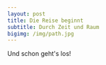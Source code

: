 ```yaml
---
layout: post
title: Die Reise beginnt
subtitle: Durch Zeit und Raum
bigimg: /img/path.jpg
---
```


Und schon geht's los!